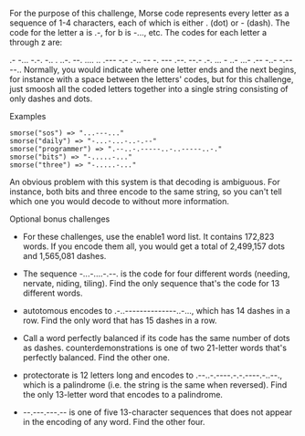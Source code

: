For the purpose of this challenge, Morse code represents every letter as a sequence of 1-4 characters, each of which is either . (dot) or - (dash). The code for the letter a is .-, for b is -..., etc. The codes for each letter a through z are:

.- -... -.-. -.. . ..-. --. .... .. .--- -.- .-.. -- -. --- .--. --.- .-. ... - ..- ...- .-- -..- -.-- --..
Normally, you would indicate where one letter ends and the next begins, for instance with a space between the letters' codes, but for this challenge, just smoosh all the coded letters together into a single string consisting of only dashes and dots.

Examples
```
smorse("sos") => "...---..."
smorse("daily") => "-...-...-..-.--"
smorse("programmer") => ".--..-.-----..-..-----..-."
smorse("bits") => "-.....-..."
smorse("three") => "-.....-..."
```
An obvious problem with this system is that decoding is ambiguous. For instance, both bits and three encode to the same string, so you can't tell which one you would decode to without more information.

Optional bonus challenges
- For these challenges, use the enable1 word list. It contains 172,823 words. If you encode them all, you would get a total of 2,499,157 dots and 1,565,081 dashes.

- The sequence -...-....-.--. is the code for four different words (needing, nervate, niding, tiling). Find the only sequence that's the code for 13 different words.

- autotomous encodes to .-..--------------..-..., which has 14 dashes in a row. Find the only word that has 15 dashes in a row.

- Call a word perfectly balanced if its code has the same number of dots as dashes. counterdemonstrations is one of two 21-letter words that's perfectly balanced. Find the other one.

- protectorate is 12 letters long and encodes to .--..-.----.-.-.----.-..--., which is a palindrome (i.e. the string is the same when reversed). Find the only 13-letter word that encodes to a palindrome.

- --.---.---.-- is one of five 13-character sequences that does not appear in the encoding of any word. Find the other four.